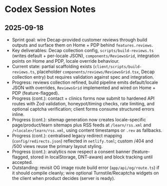 # Codex Session Notes

## 2025-09-18
- Sprint goal: wire Decap-provided customer reviews through build outputs and surface them on Home + PDP behind `features.reviews`.
- Key deliverables: Decap collection config, `scripts/build-reviews.ts` (writes default + per-locale JSON), `components/ReviewsGrid`, integration points on Home and PDP, locale override behaviour.
- Current state: partial scaffolding exists (`client/scripts/build-reviews.ts`, placeholder `components/reviews/ReviewsGrid.tsx`, Decap collection entry) but requires validation against spec and integration.
- Progress: reviews collection refined, build pipeline emits default/locale JSON with overrides, `ReviewsGrid` implemented and wired on Home + PDP (feature-flagged).
- Progress (cont.): contact + clinics forms now submit to hardened API routes with Zod validation, honeypot/timing checks, rate limiting, and optional captcha verification; client forms consume structured errors inline.
- Progress (cont.): sitemap generation now creates locale-specific page/product/learn sitemaps plus RSS feeds at `/learn/rss.xml` and `/<locale>/learn/rss.xml`, using content timestamps or `.rev` as fallbacks.
- Progress (cont.): centralised legacy redirect mapping (`config/redirects.json`) reflected in `netlify.toml`; custom /404 and /500 views reuse the primary layout styling.
- Progress (cont.): analytics now respect a consent banner (feature-flagged, stored in localStorage, DNT-aware) and block tracking until accepted.
- Outstanding: revisit OG image route build error (`app/api/og/route.ts`) if it should compile cleanly; wire optional Turnstile/Recaptcha widgets on the client when product decides (server is ready).

